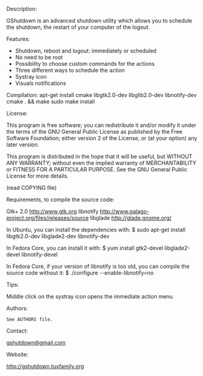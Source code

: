 Description:
   
   GShutdown is an advanced shutdown utility which allows you to schedule 
   the shutdown, the restart of your computer of the logout.

Features:

   * Shutdown, reboot and logout: immediately or scheduled
   * No need to be root
   * Possibility to choose custom commands for the actions
   * Three different ways to schedule the action
   * Systray icon
   * Visuals notifications

Compilation:
	apt-get install cmake libgtk2.0-dev libglib2.0-dev libnotify-dev	
	cmake . && make
	sudo make install

License:

   This program is free software; you can redistribute it and/or modify
   it under the terms of the GNU General Public License as published by
   the Free Software Foundation; either version 2 of the License, or
   (at your option) any later version.

   This program is distributed in the hope that it will be useful,
   but WITHOUT ANY WARRANTY; without even the implied warranty of
   MERCHANTABILITY or FITNESS FOR A PARTICULAR PURPOSE.  See the
   GNU General Public License for more details.

   (read COPYING file)

Requirements, to compile the source code:

   Gtk+ 2.0   http://www.gtk.org
   libnotify  http://www.galago-project.org/files/releases/source
   libglade   http://glade.gnome.org/

   In Ubuntu, you can install the dependencies with:
       $ sudo apt-get install libgtk2.0-dev libglade2-dev libnotify-dev

   In Fedora Core, you can install it with:
       $ yum install gtk2-devel libglade2-devel libnotify-devel

   In Fedora Core, if your version of libnotify is too old, you
   can compile the source code without it:
       $ ./configure --enable-libnotify=no

Tips:

   Middle click on the systray icon opens the immediate action menu.

Authors:

    See AUTHORS file.

Contact: 

   gshutdown@gmail.com

Website:

   http://gshutdown.tuxfamily.org
